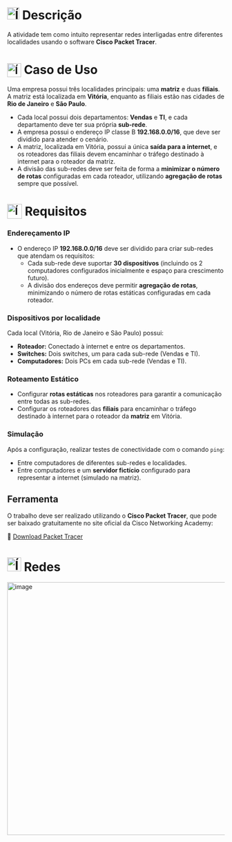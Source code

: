 # <img src="https://github.com/user-attachments/assets/caabfdf0-0f9e-44a3-8200-c6579fe87887" alt="Ícone de descrição" width="28"> Descrição
A atividade tem como intuito representar redes interligadas entre diferentes localidades usando o software **Cisco Packet Tracer**.

# <sub><img src="https://img.icons8.com/?size=100&id=kqyQaZS6Rp1n&format=png&color=000000" alt="Ícone de fluxograma" width="32"></sub>  Caso de Uso
Uma empresa possui três localidades principais: uma **matriz** e duas **filiais**.  
A matriz está localizada em **Vitória**, enquanto as filiais estão nas cidades de **Rio de Janeiro** e **São Paulo**.  

- Cada local possui dois departamentos: **Vendas** e **TI**, e cada departamento deve ter sua própria **sub-rede**.  
- A empresa possui o endereço IP classe B **192.168.0.0/16**, que deve ser dividido para atender o cenário.  
- A matriz, localizada em Vitória, possui a única **saída para a internet**, e os roteadores das filiais devem encaminhar o tráfego destinado à internet para o roteador da matriz.  
- A divisão das sub-redes deve ser feita de forma a **minimizar o número de rotas** configuradas em cada roteador, utilizando **agregação de rotas** sempre que possível.  

# <sub><img src="https://img.icons8.com/?size=100&id=jL3NncSLLzPF&format=png&color=000000" alt="Ícone de requisitos" width="34"></sub> Requisitos
### Endereçamento IP
- O endereço IP **192.168.0.0/16** deve ser dividido para criar sub-redes que atendam os requisitos:
  - Cada sub-rede deve suportar **30 dispositivos** (incluindo os 2 computadores configurados inicialmente e espaço para crescimento futuro).  
  - A divisão dos endereços deve permitir **agregação de rotas**, minimizando o número de rotas estáticas configuradas em cada roteador.  

### Dispositivos por localidade
Cada local (Vitória, Rio de Janeiro e São Paulo) possui:
- **Roteador:** Conectado à internet e entre os departamentos.  
- **Switches:** Dois switches, um para cada sub-rede (Vendas e TI).  
- **Computadores:** Dois PCs em cada sub-rede (Vendas e TI).  

### Roteamento Estático
- Configurar **rotas estáticas** nos roteadores para garantir a comunicação entre todas as sub-redes.  
- Configurar os roteadores das **filiais** para encaminhar o tráfego destinado à internet para o roteador da **matriz** em Vitória.  

### Simulação
Após a configuração, realizar testes de conectividade com o comando `ping`:
- Entre computadores de diferentes sub-redes e localidades.  
- Entre computadores e um **servidor fictício** configurado para representar a internet (simulado na matriz).  

## Ferramenta
O trabalho deve ser realizado utilizando o **Cisco Packet Tracer**, que pode ser baixado gratuitamente no site oficial da Cisco Networking Academy:

🔗 [Download Packet Tracer](https://www.netacad.com/resources/lab-downloads?courseLang=pt-BR)

# <img src="https://img.icons8.com/?size=100&id=0wmdU4RVIEp7&format=png&color=000000" alt="Ícone de roteador" width="32"> Redes
<img width="1842" height="584" alt="image" src="https://github.com/user-attachments/assets/bb94890c-0e8b-477d-84fe-901722e127af" />
